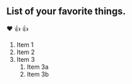 ## List of your favorite things.

❤️
👍
👍


1. Item 1
2. Item 2
3. Item 3
   1. Item 3a
   2. Item 3b
